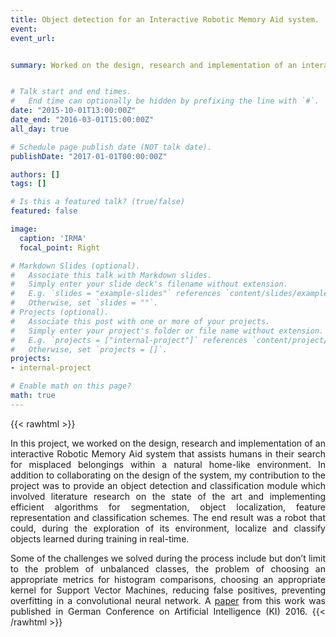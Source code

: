```yaml
---
title: Object detection for an Interactive Robotic Memory Aid system.
event:
event_url:


summary: Worked on the design, research and implementation of an interactive Robotic Memory Aid system that assists humans in their search for misplaced belongings within a natural home-like environment.


# Talk start and end times.
#   End time can optionally be hidden by prefixing the line with `#`.
date: "2015-10-01T13:00:00Z"
date_end: "2016-03-01T15:00:00Z"
all_day: true

# Schedule page publish date (NOT talk date).
publishDate: "2017-01-01T00:00:00Z"

authors: []
tags: []

# Is this a featured talk? (true/false)
featured: false

image:
  caption: 'IRMA'
  focal_point: Right

# Markdown Slides (optional).
#   Associate this talk with Markdown slides.
#   Simply enter your slide deck's filename without extension.
#   E.g. `slides = "example-slides"` references `content/slides/example-slides.md`.
#   Otherwise, set `slides = ""`.
# Projects (optional).
#   Associate this post with one or more of your projects.
#   Simply enter your project's folder or file name without extension.
#   E.g. `projects = ["internal-project"]` references `content/project/deep-learning/index.md`.
#   Otherwise, set `projects = []`.
projects:
- internal-project

# Enable math on this page?
math: true
---
```

{{< rawhtml >}}
<div style="text-align: justify">

 In this project, we worked on the design, research and implementation of an interactive Robotic Memory Aid system that assists humans in their search for misplaced belongings within a natural home-like environment. In addition to collaborating on the design of the system, my contribution to the project was to provide an object detection and classification module which involved literature research on the state of the art and implementing efficient algorithms for segmentation, object localization, feature representation and classification schemes. The end result was a robot that could, during the exploration of its environment, localize and classify objects learned during training in real-time.

Some of the challenges we solved during the process include but don’t limit to the problem of unbalanced classes, the problem of choosing an appropriate metrics for histogram comparisons, choosing an appropriate kernel for Support Vector Machines, reducing false positives, preventing overfitting in a convolutional neural network. A  <a href="https://www2.informatik.uni-hamburg.de/wtm/publications/2016/WTGHAKCREJCWBSHNSTW16/Wieser_KI2016_CR.pdf">paper</a> from this work was published in German Conference on Artificial Intelligence (KI) 2016.
{{< /rawhtml >}}
</div>
